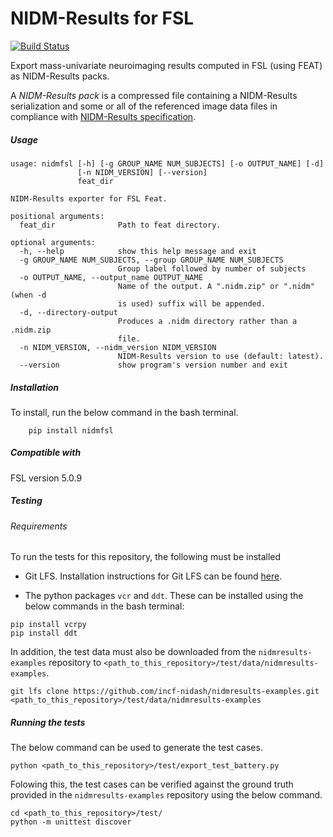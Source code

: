 
# NIDM-Results for FSL

[![Build Status](https://travis-ci.org/incf-nidash/nidmresults-fsl.svg?branch=master)](https://travis-ci.org/incf-nidash/nidmresults-fsl)

Export mass-univariate neuroimaging results computed in FSL (using FEAT) as NIDM-Results packs.

A *NIDM-Results pack* is a compressed file containing a NIDM-Results serialization and some or all of the referenced image data files in compliance with [NIDM-Results specification](http://nidm.nidash.org/specs/nidm-results.html).

##### Usage
```
usage: nidmfsl [-h] [-g GROUP_NAME NUM_SUBJECTS] [-o OUTPUT_NAME] [-d]
               [-n NIDM_VERSION] [--version]
               feat_dir

NIDM-Results exporter for FSL Feat.

positional arguments:
  feat_dir              Path to feat directory.

optional arguments:
  -h, --help            show this help message and exit
  -g GROUP_NAME NUM_SUBJECTS, --group GROUP_NAME NUM_SUBJECTS
                        Group label followed by number of subjects
  -o OUTPUT_NAME, --output_name OUTPUT_NAME
                        Name of the output. A ".nidm.zip" or ".nidm" (when -d
                        is used) suffix will be appended.
  -d, --directory-output
                        Produces a .nidm directory rather than a .nidm.zip
                        file.
  -n NIDM_VERSION, --nidm_version NIDM_VERSION
                        NIDM-Results version to use (default: latest).
  --version             show program's version number and exit
```


##### Installation

To install, run the below command in the bash terminal.
```
    pip install nidmfsl
```

##### Compatible with 
FSL version 5.0.9

##### Testing

###### Requirements

To run the tests for this repository, the following must be installed

- Git LFS. Installation instructions for Git LFS can be found [here](https://git-lfs.github.com/).

- The python packages `vcr` and `ddt`. These can be installed using the below commands in the bash terminal:

```
pip install vcrpy
pip install ddt
```

In addition, the test data must also be downloaded from the `nidmresults-examples` repository to `<path_to_this_repository>/test/data/nidmresults-examples`.

```
git lfs clone https://github.com/incf-nidash/nidmresults-examples.git <path_to_this_repository>/test/data/nidmresults-examples
```

##### Running the tests

The below command can be used to generate the test cases.
```
python <path_to_this_repository>/test/export_test_battery.py
```

Folowing this, the test cases can be verified against the ground truth provided in the `nidmresults-examples` repository using the below command.
```
cd <path_to_this_repository>/test/
python -m unittest discover
```